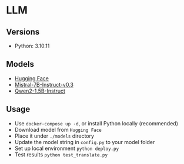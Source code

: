 # LLM

## Versions

- Python: 3.10.11

## Models

- [Hugging Face](https://huggingface.co/models)
- [Mistral-7B-Instruct-v0.3](https://huggingface.co/mistralai/Mistral-7B-Instruct-v0.3/tree/main)
- [Qwen2-1.5B-Instruct](https://huggingface.co/Qwen/Qwen2-1.5B-Instruct/tree/main)

## Usage

- Use `docker-compose up -d`, or install Python locally (recommended)
- Download model from `Hugging Face`
- Place it under `./models` directory
- Update the model string in `config.py` to your model folder
- Set up local environment `python deploy.py`
- Test results `python test_translate.py`
